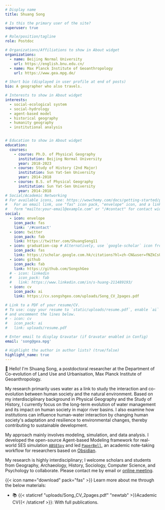 ```yaml
---
# Display name
title: Shuang Song

# Is this the primary user of the site?
superuser: true

# Role/position/tagline
role: Postdoc

# Organizations/Affiliations to show in About widget
organizations:
  - name: Beijing Normal University
    url: https://english.bnu.edu.cn/
  - name: Max Planck Institute of Geoanthropology
    url: https://www.gea.mpg.de/

# Short bio (displayed in user profile at end of posts)
bio: A geographer who also travels.

# Interests to show in About widget
interests:
  - social-ecological system 
  - social-hydrology
  - agent-based model
  - historical geography
  - humanity geography
  - institutional analysis


# Education to show in About widget
education:
  courses:
    - course: Ph.D. of Physical Geography
      institution: Beijing Normal University
      year: 2018-2023
    - course: Study of History (2nd Major)
      institution: Sun Yat-Sen University
      year: 2014-2018
    - course: B.S. of Physical Geography
      institution: Sun Yat-Sen University
      year: 2014-2018
# Social/Academic Networking
# For available icons, see: https://wowchemy.com/docs/getting-started/page-builder/#icons
#   For an email link, use "fas" icon pack, "envelope" icon, and a link in the
#   form "mailto:your-email@example.com" or "/#contact" for contact widget.
social:
  - icon: envelope
    icon_pack: fas
    link: '/#contact'
  - icon: twitter
    icon_pack: fab
    link: https://twitter.com/ShuangSong11
  - icon: graduation-cap # Alternatively, use `google-scholar` icon from `ai` icon pack
    icon_pack: fas
    link: https://scholar.google.com.hk/citations?hl=zh-CN&user=fNZkCsUAAAAJ
  - icon: github
    icon_pack: fab
    link: https://github.com/SongshGeo
  # - icon: linkedin
  #   icon_pack: fab
  #   link: https://www.linkedin.com/in/s-huang-211489193/
  - icon: cv
    icon_pack: ai
    link: https://cv.songshgeo.com/uploads/Song_CV_2pages.pdf

# Link to a PDF of your resume/CV.
# To use: copy your resume to `static/uploads/resume.pdf`, enable `ai` icons in `params.toml`,
# and uncomment the lines below.
# - icon: cv
#   icon_pack: ai
#   link: uploads/resume.pdf

# Enter email to display Gravatar (if Gravatar enabled in Config)
email: 'song@gea.mpg'

# Highlight the author in author lists? (true/false)
highlight_name: true
---
```


👋 Hello! I'm Shuang Song, a postdoctoral researcher at the Department of Co-evolution of Land Use and Urbanisation, Max Planck Institute of Geoanthropology.

My research primarily uses water as a link to study the interaction and co-evolution between human society and the natural environment. Based on my interdisciplinary background in Physical Geography and the Study of History, I currently focus on the long-term evolution of water management and its impact on human society in major river basins.
I also examine how institutions can influence human-water interaction by changing human society's adaptation and resilience to environmental changes, thereby contributing to sustainable development.

My approach mainly involves modeling, simulation, and data analysis. I developed the open-source Agent-based Modeling framework for real-world SES simulation [`ABSESpy`](https://github.com/SongshGeoLab/ABSESpy) and led [`PaperBell`](https://paperbell.songshgeo.com/), an academic note-taking workflow for researchers based on [Obsidian](https://obsidian.md/).

My research is highly interdisciplinary; I welcome scholars and students from Geography, Archaeology, History, Sociology, Computer Science, and Psychology to collaborate. Please contact me by email or [online meeting](https://cal.com/s-huang-song-sodoej/get-in-touch).

{{< icon name="download" pack="fas" >}} Learn more about me through the below materials:

<!-- - 📄 {{< staticref "uploads/SongshGeo_CV_pdf.pdf" "newtab" >}}Short resumé{{< /staticref >}}: Get to know me in two pages. -->
- 📚 {{< staticref "uploads/Song_CV_2pages.pdf" "newtab" >}}Academic CV{{< /staticref >}}: With full publications.
<!-- - 🌍 {{< staticref "uploads/SongshGeo_CV_pdf.pdf" "newtab" >}}My adventures{{< /staticref >}}: Life is an adventure. -->
